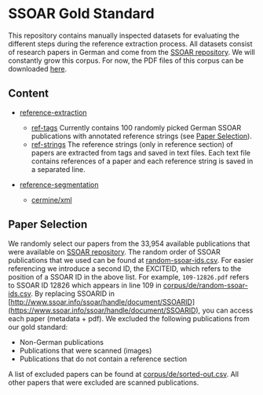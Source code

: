 # SSOAR Gold Standard
This repository contains manually inspected datasets for evaluating the different steps during the reference extraction process. 
All datasets consist of research papers in German and come from the [SSOAR repository](http://www.ssoar.info/). 
We will constantly grow this corpus. 
For now, the PDF files of this corpus can be downloaded [here](http://excite-compute.west.uni-koblenz.de/ssoar-gold/).

## Content
* [reference-extraction](reference-extraction)
	* [ref-tags](reference-extraction/ref-tags)
        Currently contains 100 randomly picked German SSOAR publications with annotated reference strings (see [Paper Selection](#paper-selection)).
 	* [ref-strings](reference-extraction/ref-strings)
 		The reference strings (only in reference section) of papers are extracted from <ref></ref> tags and saved in text files. Each text file contains references of a paper and each reference string is saved in a separated line.
 
 * [reference-segmentation](reference-segmentation)
 	* [cermine/xml](reference-segmentation/cermine/xml)
 
 ## Paper Selection
We randomly select our papers from the 33,954 available publications that were available on [SSOAR repository](http://www.ssoar.info/). The random order of SSOAR publications that we used can be found at [random-ssoar-ids.csv](corpus/de/random-ssoar-ids.csv). 
For easier referencing we introduce a second ID, the EXCITEID, which refers to the position of a SSOAR ID in the above list. 
For example, ``109-12826.pdf`` refers to SSOAR ID 12826 which appears in line 109 in [corpus/de/random-ssoar-ids.csv](corpus/de/random-ssoar-ids.csv).
By replacing SSOARID in [http://www.ssoar.info/ssoar/handle/document/SSOARID](https://www.ssoar.info/ssoar/handle/document/SSOARID), you can access each paper (metadata + pdf).
We excluded the following publications from our gold standard:
 
 * Non-German publications
 * Publications that were scanned (images)
 * Publications that do not contain a reference section
 
 A list of excluded papers can be found at [corpus/de/sorted-out.csv](corpus/de/sorted-out.csv). All other papers that were excluded are scanned publications.